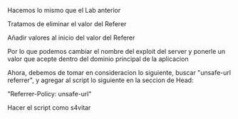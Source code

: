 
Hacemos lo mismo que el Lab anterior

Tratamos de eliminar el valor del Referer

Añadir valores al inicio del valor del Referer

Por lo que podemos cambiar el nombre del exploit del server y ponerle un valor que acepte dentro del dominio principal de la aplicacion

Ahora, debemos de tomar en consideracion lo siguiente, buscar "unsafe-url referrer", y agregar al script lo siguiente en la seccion de Head:

"Referrer-Policy: unsafe-url"

Hacer el script como s4vitar





